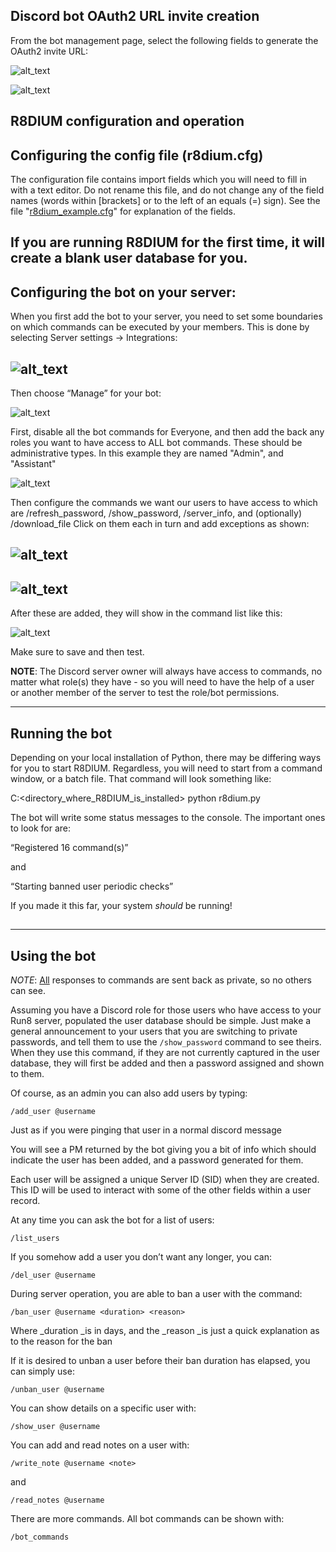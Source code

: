 ## Discord bot OAuth2 URL invite creation

From the bot management page, select the following fields to generate the OAuth2 invite URL:

![alt_text](images/OAuth1.png "image_tooltip")

![alt_text](images/OAuth2.png "image_tooltip")

## R8DIUM configuration and operation


## Configuring the config file (r8dium.cfg)

The configuration file contains import fields which you will need to fill in with a text editor. 
Do not rename this file, and do not change any of the field names (words within [brackets] or to the left of an equals (=)  sign). 
See the file "[r8dium_example.cfg](https://github.com/sjstein/R8DIUM/blob/master/r8dium_example.cfg)" for explanation of the fields.

## If you are running R8DIUM for the first time, it will create a blank user database for you. 




## Configuring the bot on your server:

When you first add the bot to your server, you need to set some boundaries on which commands can be executed by your members. 
This is done by selecting Server settings -> Integrations:

![alt_text](images/image2.png "image_tooltip")
---

Then choose “Manage” for your bot:

![alt_text](images/image3.png "image_tooltip")



First, disable all the bot commands for Everyone, and then add the back any roles you want to have access to ALL bot commands. 
These should be administrative types. In this example they are named "Admin", and "Assistant"

![alt_text](images/image6.png "image_tooltip")

Then configure the commands we want our users to have access to which are /refresh_password, /show_password, /server_info, and (optionally) /download_file
Click on them each in turn and add exceptions as shown:

![alt_text](images/image4.png "image_tooltip")
-

![alt_text](images/image5.png "image_tooltip")
-


After these are added, they will show in  the command list like this:

![alt_text](images/image1.png "image_tooltip")


Make sure to save and then test.

**NOTE**: The Discord server owner will always have access to commands, no matter what role(s) they have - so you will need to have the help of a user or another member of the server to test the role/bot permissions.


---


## 


## Running the bot

Depending on your local installation of Python, there may be differing ways for you to start R8DIUM. Regardless, you will need to start from a command window, or a batch file. That command will look something like:

C:<directory_where_R8DIUM_is_installed> python r8dium.py

The bot will write some status messages to the console. The important ones to look for are:

“Registered 16 command(s)”

and

“Starting banned user periodic checks”

If you made it this far, your system *should* be running!


## 


---


## Using the bot

_NOTE_: <span style="text-decoration:underline;">All</span> responses to commands are sent back as private, so no others can see.

Assuming you have a Discord role for those users who have access to your Run8 server, populated the user database should be simple. 
Just make a general announcement to your users that you are switching to private passwords, and tell them to use the `/show_password` command to see theirs.
When they use this command, if they are not currently captured in the user database, they will first be added and then a password assigned and shown to them.

Of course, as an admin you can also add users by typing:

```
/add_user @username 
```


Just as if you were pinging that user in a normal discord message

You will see a PM returned by the bot giving you a bit of info which should indicate the user has been added, and a password generated for them.

Each user will be assigned a unique Server ID (SID) when they are created. This ID will be used to interact with some of the other fields within a user record.

At any time you can ask the bot for a list of users:


```
/list_users
```


If you somehow add a user you don’t want any longer, you can:


```
/del_user @username
```


During server operation, you are able to ban a user with the command:


```
/ban_user @username <duration> <reason>
```


Where _duration _is in days, and the _reason _is just a quick explanation as to the reason for the ban

If it is desired to unban a user before their ban duration has elapsed, you can simply use:


```
/unban_user @username
```


You can show details on a specific user with:


```
/show_user @username
```


You can add and read notes on a user with:


```
/write_note @username <note>
```


and


```
/read_notes @username
```


There are more commands. All bot commands can be shown with:


```
/bot_commands

